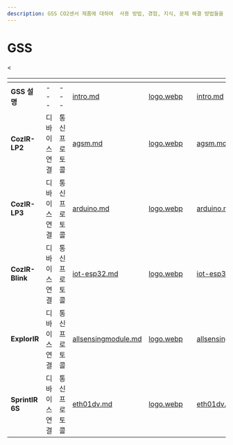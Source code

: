 ```yaml
---
description: GSS CO2센서 제품에 대하여  사용 방법, 경험, 지식, 문제 해결 방법들을 공유하고있습니다.
---
```


# GSS


<table data-column-title-hidden data-view="cards"><thead><tr><th></th><th></th><th></th><th data-hidden data-type="content-ref"></th><th data-hidden data-card-cover data-type="files"></th><th data-hidden data-type="content-ref"></th><th data-hidden data-card-target data-type="content-ref"></th></tr></thead>
<tbody>

<tr><td><strong>GSS 설명</strong></td>
<td>---</td>
<td>---</td>
<td><a href="intro.md">intro.md</a></td>
<td><a href="image/logo.webp">logo.webp</a></td>
<td></td>
<td><a href="intro.md">intro.md</a></td></tr>

<tr><td><strong>CozIR-LP2</strong></td>
<td>디바이스 연결</td>
<td>통신프로토콜</td>
<td><a href="agsm.md">agsm.md</a></td>
<td><a href="image/lp2.webp">logo.webp</a></td>
<td></td>
<td><a href="agsm.md">agsm.md</a></td></tr>

<tr><td><strong>CozIR-LP3</strong></td>
<<td>디바이스 연결</td>
<td>통신프로토콜</td>
<td><a href="arduino.md">arduino.md</a></td>
<td><a href="image/lp.webp">logo.webp</a></td>
<td></td>
<td><a href="arduino.md">arduino.md</a></td></tr>

<tr><td><strong>CozIR-Blink</strong></td>
<td>디바이스 연결</td>
<td>통신프로토콜</td>
<td><a href="iot-esp32.md">iot-esp32.md</a></td>
<td><a href="image/bl.webp">logo.webp</a></td>
<td></td>
<td><a href="iot-esp32.md">iot-esp32.md</a></td></tr>

<tr><td><strong>ExplorIR</strong></td>
<td>디바이스 연결</td>
<td>통신프로토콜</td>
<td><a href="allsensingmodule.md">allsensingmodule.md</a></td>
<td><a href="image/ex.webp">logo.webp</a></td>
<td></td>
<td><a href="allsensingmodule.md">allsensingmodule.md</a></td></tr>

<tr><td><strong>SprintIR 6S</strong></td>
<td>디바이스 연결</td>
<td>통신프로토콜</td>
<td><a href="eth01dv.md">eth01dv.md</a></td>
<td><a href="image/sp6s.webp">logo.webp</a></td>
<td></td>
<td><a href="eth01dv.md">eth01dv.md</a></td></tr>




</tbody></table>

